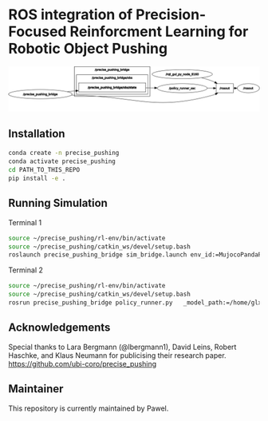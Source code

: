 # ROS integration of Precision-Focused Reinforcment Learning for Robotic Object Pushing

<img src="https://github.com/Grunex/ROS_precise_pushing/blob/main/assets/rosgraph.png" />

## Installation 
```bash
conda create -n precise_pushing
conda activate precise_pushing
cd PATH_TO_THIS_REPO
pip install -e .
```

## Running Simulation
Terminal 1
```bash
source ~/precise_pushing/rl-env/bin/activate
source ~/precise_pushing/catkin_ws/devel/setup.bash
roslaunch precise_pushing_bridge sim_bridge.launch env_id:=MujocoPandaPushEnv
```
Terminal 2
```bash
source ~/precise_pushing/rl-env/bin/activate
source ~/precise_pushing/catkin_ws/devel/setup.bash
rosrun precise_pushing_bridge policy_runner.py   _model_path:=/home/glx/precise_pushing/panda_push_data/rl/MujocoPandaPushEnv/evaluation/best_model.zip
```

## Acknowledgements
Special thanks to Lara Bergmann (@lbergmann1), David Leins, Robert Haschke, and Klaus Neumann for publicising their research paper.
https://github.com/ubi-coro/precise_pushing

## Maintainer
This repository is currently maintained by Pawel.
